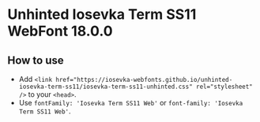# Unhinted Iosevka Term SS11 WebFont 18.0.0

## How to use

- Add `<link href="https://iosevka-webfonts.github.io/unhinted-iosevka-term-ss11/iosevka-term-ss11-unhinted.css" rel="stylesheet" />` to your `<head>`.
- Use `fontFamily: 'Iosevka Term SS11 Web'` or `font-family: 'Iosevka Term SS11 Web'`.
